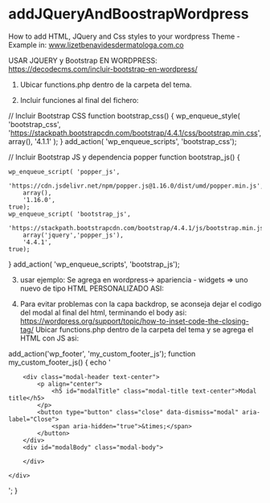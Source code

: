 # addJQueryAndBoostrapWordpress
How to add HTML, JQuery and Css styles to your wordpress Theme - Example in: www.lizetbenavidesdermatologa.com.co

USAR JQUERY y Bootstrap EN WORDPRESS: https://decodecms.com/incluir-bootstrap-en-wordpress/

1. Ubicar functions.php dentro de la carpeta del tema.

2. Incluir funciones al final del fichero:

// Incluir Bootstrap CSS
function bootstrap_css() {
	wp_enqueue_style( 'bootstrap_css', 
	'https://stackpath.bootstrapcdn.com/bootstrap/4.4.1/css/bootstrap.min.css', 
	array(), 
	'4.1.1'
	); 
}
add_action( 'wp_enqueue_scripts', 'bootstrap_css');


// Incluir Bootstrap JS y dependencia popper
function bootstrap_js() {

	wp_enqueue_script( 'popper_js', 
		'https://cdn.jsdelivr.net/npm/popper.js@1.16.0/dist/umd/popper.min.js', 
		array(), 
		'1.16.0', 
	true); 
	wp_enqueue_script( 'bootstrap_js', 
		'https://stackpath.bootstrapcdn.com/bootstrap/4.4.1/js/bootstrap.min.js', 
		array('jquery','popper_js'), 
		'4.4.1', 
	true); 
	
}
add_action( 'wp_enqueue_scripts', 'bootstrap_js');

3. usar ejemplo: Se agrega en wordpress-> apariencia - widgets => uno nuevo de tipo HTML PERSONALIZADO ASI:

<script>
	
jQuery(document).ready(function() {
	jQuery('#modalTitle').html('Medidas contra el COVID-19 <strong style="color: #000000 !important;"><a href="https://www.instagram.com/explore/tags/yomequedoencasa/?hl=es-la" target="_new" style="color: #000000 !important;">#yoMeQuedoEnCasa</a> <a href="https://www.instagram.com/explore/tags/lizetbenavidesdermatologa/?hl=es-la" target="_new" style="color: #000000 !important;">#lizetbenavidesdermatologa</a></strong>');
	jQuery('#modalBody').html('<a href="https://api.whatsapp.com/send?phone=573112558004&text=Hola,%20te%20hablo%20desde%20tu%20web"><p align="center"><img src="covid19MiniLizet.png" class="figure-img img-fluid rounded"></p></a><p align="center" style="color: #000000 !important;">Click sobre la imagen si deseas contactarnos mediante WhatsApp.</p>');
	jQuery('#frmModal').modal({backdrop: 'static', keyboard: true});
	jQuery('#frmModal').modal('show');
	jQuery('#frmModal').fadeIn('slow');
});
	
jQuery('.modal').on('shown.bs.modal', function() {
  //Make sure the modal and backdrop are siblings (changes the DOM)
  jQuery(this).before(jQuery('.modal-backdrop'));
  //Make sure the z-index is higher than the backdrop
  jQuery(this).css("z-index", parseInt(jQuery('.modal-backdrop').css('z-index')) + 1);
});	
	
</script>
	

4. Para evitar problemas con la capa backdrop, se aconseja dejar el codigo del modal al final del html, terminando el body asi: https://wordpress.org/support/topic/how-to-inset-code-the-closing-tag/
Ubicar functions.php dentro de la carpeta del tema y se agrega el HTML con JS asi:

add_action('wp_footer', 'my_custom_footer_js');
function my_custom_footer_js() {
  echo '<div id="frmModal" class="modal fade bd-example-modal-xl" tabindex="-1" role="dialog" aria-labelledby="myExtraLargeModalLabel" aria-hidden="true">
  <div class="modal-dialog modal-xl modal-dialog-centered" role="document">
    <div class="modal-content">

		<div class="modal-header text-center">
			<p align="center">
				<h5 id="modalTitle" class="modal-title text-center">Modal title</h5>
			</p>
			<button type="button" class="close" data-dismiss="modal" aria-label="Close">
				<span aria-hidden="true">&times;</span>
			</button>
		</div>
		<div id="modalBody" class="modal-body">
			
		</div>

    </div>
  </div>
</div>';
}
